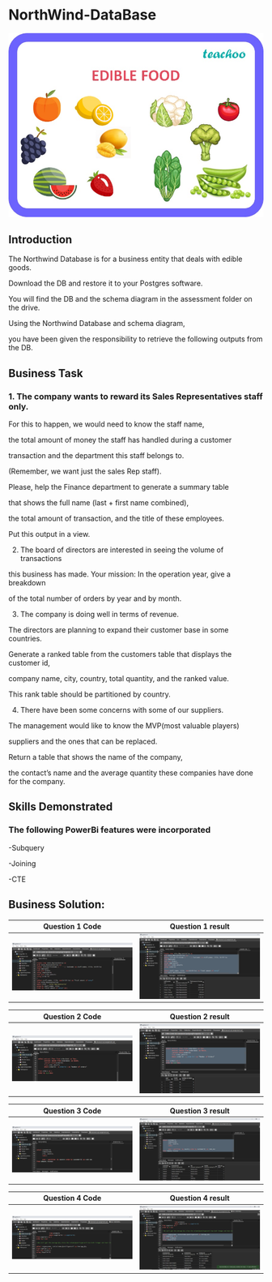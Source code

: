 # NorthWind-DataBase

![](edible-food---teachoo.jpg)

## Introduction

The Northwind Database is for a business entity that deals with edible goods. 

Download the DB and restore it to your Postgres software. 

You will find the DB and the schema diagram in the assessment folder on the drive. 

Using the Northwind Database and schema diagram, 

you have been given the responsibility to retrieve the following outputs from the DB.


## Business Task

### 1.	The company wants to reward its Sales Representatives staff only.

For this to happen, we would need to know the staff name,

the total amount of money the staff has handled during a customer

transaction and the department this staff belongs to.

(Remember, we want just the sales Rep staff).

Please, help the Finance department to generate a summary table

that shows the full name (last + first name combined),

the total amount of transaction, and the title of these employees.

Put this output in a view. 

2.	The board of directors are interested in seeing the volume of transactions

this business has made. Your mission: In the operation year, give a breakdown

of the total number of orders by year and by month.

3. The company is doing well in terms of revenue.

The directors are planning to expand their customer base in some countries.

Generate a ranked table from the customers table that displays the customer id,

company name, city, country, total quantity, and the ranked value.

This rank table should be partitioned by country.

4.	There have been some concerns with some of our suppliers.

The management would like to know the MVP(most valuable players)

suppliers and the ones that can be replaced.

Return a table that shows the name of the company,

the contact’s name and the average quantity these companies have done for the company.




## Skills Demonstrated

### The following PowerBi features were incorporated

-Subquery

-Joining

-CTE


## Business Solution:

Question 1 Code            |      Question 1 result
:-------------------------:|:-----------------------:
![](Qst1code_image.png)    |  ![](Qst1res_image.png)        


Question 2 Code            |      Question 2 result
:-------------------------:|:-----------------------:
![](Qst2code_image.png)    |  ![](Qst2res_image.png)        


Question 3 Code            |      Question 3 result
:-------------------------:|:-----------------------:
![](Qst3code_image.png)    |  ![](Qst3res_image.png)        


Question 4 Code            |      Question 4 result
:-------------------------:|:-----------------------:
![](Qst4code_image.png)    |  ![](Qst4res_image.png)        








